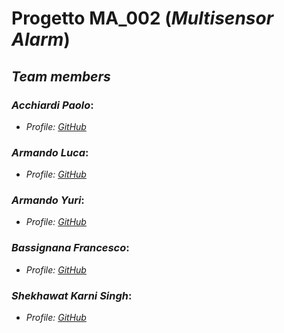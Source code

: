 # Progetto MA_002 (_Multisensor Alarm_)
## _Team members_

### ___Acchiardi Paolo___:
  * _Profile: [GitHub](https://github.com/paoloacchiardi)_
### ___Armando Luca___:
  * _Profile: [GitHub](https://github.com/0lucaarmando0)_
### ___Armando Yuri___:
  * _Profile: [GitHub](https://github.com/yuriarmando)_
### ___Bassignana Francesco___:
  * _Profile: [GitHub](https://github.com/francescoBassi2002)_
### ___Shekhawat Karni Singh___:
  * _Profile: [GitHub](https://github.com/itzShekhawat)_
